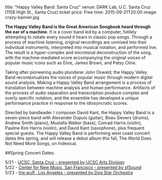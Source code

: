 title: "Happy Valley Band: Santa Cruz"
venue: DARK Lab, U.C. Santa Cruz (1158 High St., Santa Cruz)
ticket price: Free
time: 2015-09-21T20:00
image: crazy-banner.jpg


**The Happy Valley Band is the Great American Songbook heard through the ear of a
machine**. It is a cover band led by a computer, futilely attempting to notate
every sound it hears in classic pop songs. Through a process of machine
listening, original recordings are unmixed into their individual instruments,
interpreted into musical notation, and performed live. The result is a
hyper-complex and microtonal deconstruction of the song, with the
machine-mediated score accompanying the original voices of popular music icons
such as Elvis, James Brown, and Patsy Cline.

Taking after pioneering audio plunderer John Oswald, the Happy Valley Band
recontextualizes the voices of popular music through modern digital sound
analysis. Making a Happy Valley Band arrangement is a process of translation
between machine analysis and human performance. Artifacts of the process of
audio separation and transcription produce complex and overly specific notation,
and the ensemble has developed a unique performance practice in response to the
idiosyncratic scores.

Directed by bandleader / composer David Kant, the Happy Valley Band is a
seven-piece band with Alexander Dupuis (guitar), Beau Sievers (drums), Andrew
Smith (piano), Mustafa Walker (bass), Conrad Harris (violin), Pauline Kim Harris
(violin), and David Kant (saxophone), plus frequent special guests. The Happy
Valley Band is performing west coast concert dates this spring, and will release
a debut album this fall, The World Does Not Need More Songs, on Indexical.

##Spring Concert Dates:

5/21 - [UCSC, Santa Cruz - presented by UCSC Arts Division](/events/2015-09-21-happy-valley-band)  
5/22 - [Center for New Music, San Francisco - presented by sfSound](/events/2015-09-22-happy-valley-band)  
5/23 - [the wulf., Los Angeles - presented by Dog Star Orchestra](/events/2015-09-23-happy-valley-band)  

